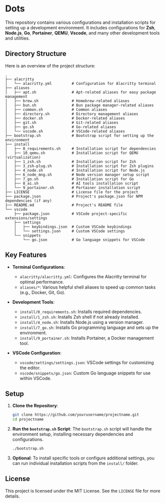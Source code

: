 # Dots

This repository contains various configurations and installation scripts for setting up a development environment. It includes configurations for **Zsh**, **Node.js**, **Go**, **Portainer**, **QEMU**, **Vscode**, and many other development tools and utilities.

## Directory Structure

Here is an overview of the project structure:

```
.
├── alacritty
│   └── alacritty.yml         # Configuration for Alacritty terminal
├── aliases
│   ├── apt.sh                # Apt-related aliases for easy package management
│   ├── brew.sh               # Homebrew-related aliases
│   ├── bun.sh                # Bun package manager-related aliases
│   ├── common.sh             # Common aliases
│   ├── directory.sh          # Directory management aliases
│   ├── docker.sh             # Docker-related aliases
│   ├── git.sh                # Git-related aliases
│   ├── go.sh                 # Go-related aliases
│   └── vscode.sh             # VSCode-related aliases
├── bootstrap.sh              # Bootstrap script for setting up the environment
├── install
│   ├── 0_requirements.sh     # Installation script for dependencies
│   ├── 10_qemu.sh            # Installation script for QEMU (virtualization)
│   ├── 1_zsh.sh              # Installation script for Zsh
│   ├── 3_zsh-plug.sh         # Installation script for Zsh plugins
│   ├── 4_node.sh             # Installation script for Node.js
│   ├── 6_node_mng.sh         # Node version manager setup script
│   ├── 7_go.sh               # Installation script for Go
│   ├── 8_ai.sh               # AI tools installation script
│   └── 9_portainer.sh        # Portainer installation script
├── LICENSE                   # License file for the project
├── package.json              # Project's package.json for NPM dependencies (if any)
├── README.md                 # Project's README file
└── vscode
    ├── package.json          # VSCode project-specific extensions/settings
    ├── settings
    │   ├── keybindings.json  # Custom VSCode keybindings
    │   └── settings.json     # Custom VSCode settings
    └── snippets
        └── go.json           # Go language snippets for VSCode
```

## Key Features

- **Terminal Configurations**:
  - `alacritty/alacritty.yml`: Configures the Alacritty terminal for optimal performance.
  - `aliases/*`: Various helpful shell aliases to speed up common tasks (e.g., Docker, Git, Go).
  
- **Development Tools**:
  - `install/0_requirements.sh`: Installs required dependencies.
  - `install/1_zsh.sh`: Installs Zsh shell if not already installed.
  - `install/4_node.sh`: Installs Node.js using a version manager.
  - `install/7_go.sh`: Installs Go programming language and sets up the environment.
  - `install/9_portainer.sh`: Installs Portainer, a Docker management tool.
  
- **VSCode Configuration**:
  - `vscode/settings/settings.json`: VSCode settings for customizing the editor.
  - `vscode/snippets/go.json`: Custom Go language snippets for use within VSCode.

## Setup

1. **Clone the Repository**:
   ```bash
   git clone https://github.com/yourusername/projectname.git
   cd projectname
   ```

2. **Run the `bootstrap.sh` Script**:
   The `bootstrap.sh` script will handle the environment setup, installing necessary dependencies and configurations.
   ```bash
   ./bootstrap.sh
   ```

3. **Optional**: To install specific tools or configure additional settings, you can run individual installation scripts from the `install/` folder.

## License

This project is licensed under the MIT License. See the `LICENSE` file for more details.
